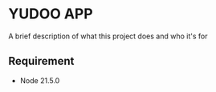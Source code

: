 
# YUDOO APP

A brief description of what this project does and who it's for


## Requirement

- Node 21.5.0

